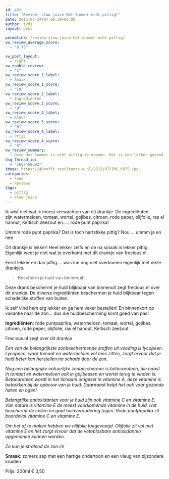 ```yaml
---
id: 401
title: 'Review: slow juice Hot Summer echt pittig!'
date: 2015-07-24T07:00:39+00:00
author: tvds
layout: post

permalink: /review-slow-juice-hot-summer-echt-pittig/
vw_review_average_score:
  - "8.75"

vw_post_layout:
  - right
vw_enable_review:
  - "1"
vw_review_score_1_label:
  - Smaak
vw_review_score_1_score:
  - "10"
vw_review_score_2_label:
  - Ingrediënten
vw_review_score_2_score:
  - "9"
vw_review_score_3_label:
  - Kleur
vw_review_score_3_score:
  - "8"
vw_review_score_4_label:
  - Prijs
vw_review_score_4_score:
  - "8"
vw_review_summary:
  - Deze Hot Summer is echt pittig te noemen. Het is een lekker gezond drankje met een dus... pppp-pittige nasmaak! Lekkerrrr!
dsq_thread_id:
  - "5607458392"
image: https://40enfit.resultants-e.nl/2015/07/IMG_6075.jpg
categories:
  - Food
  - Reviews
tags:
  - pittig
  - slow juice
---
```

Ik wist niet wat ik moest verwachten van dit drankje. De ingrediënten zijn watermeloen, tomaat, wortel, gojibes, citroen, rode peper, olijfolie, ras el hanout, Keltisch zeezout en&#8230;.. rode punt paprika!

Ummm rode punt paprika? Dat is toch hartstikke pittig? Nou &#8230; ummm ja en nee

<!--more-->

Dit drankje is lekker! Heel lekker zelfs en de na smaak is lekker pittig. Eigenlijk weet je niet wat je overkomt met dit drankje van frecious.nl.

Eerst lekker en dan pittig&#8230;. was me nog niet overkomen eigenlijk met deze drankjes.

> Bescherm je huid van binnenuit!

Deze drank beschermt je huid blijkbaar van binnenuit zegt frecious.nl over dit drankje. De diverse ingrediënten beschermen je huid blijkbaar tegen schadelijke stoffen van buiten.

Ik zelf vind hem erg lekker en ga hem vaker bestellen! En binnenkort op vakantie naar de zon&#8230; dus die huidbescherming komt goed van pas!

**Ingrediënten**: rode puntpaprika, watermeloen, tomaat, wortel, gojibes, citroen, rode peper, olijfolie, ras el hanout, Keltisch zeezout

Frecious.nl zegt over dit drankje

_Een van de belangrijkste zonbeschermende stoffen uit voeding is lycopeen. Lycopeen, waar tomaat en watermeloen vol mee zitten, zorgt ervoor dat je huid beter kan herstellen na schade door de zon._

_Nog een belangrijke natuurlijke zonbeschermer is betacaroteen, die naast in tomaat en watermeloen ook in gojibessen en wortel terug te vinden is. Betacaroteen wordt in het lichaam omgezet in vitamine A, deze vitamine is betrokken bij de opbouw van je huid. Daarnaast helpt het ook voor gezonde haren en ogen!_

_Belangrijke antioxidanten voor je huid zijn ook vitamine C en vitamine E. Van nature is vitamine E de meest voorkomende vitamine in de huid. Het beschermt de cellen en gaat huidveroudering tegen. Rode puntpaprika zit boordevol vitamine C en vitamine E._

_Om het af te maken hebben we olijfolie toegevoegd. Olijfolie zit vol met vitamine E en het zorgt ervoor dat de vetoplosbare antioxidanten opgenomen kunnen worden._ 
  
_Zo kun je stralend de zon in!_
  
**Smaak**: zomers sap met een hartige ondertoon en een vleug van bijzondere kruiden

Prijs: 200ml € 3,50